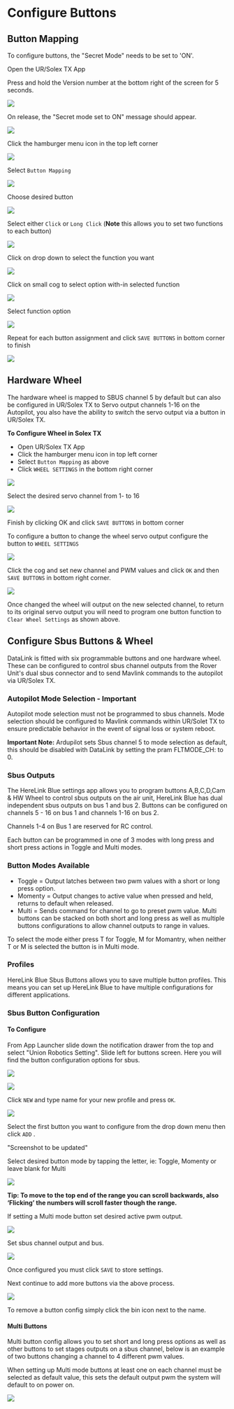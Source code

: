 # Configure Buttons

## Button Mapping

To configure buttons, the "Secret Mode" needs to be set to 'ON'.

Open the UR/Solex TX App

Press and hold the Version number at the bottom right of the screen for 5 seconds.

![](<../../../../.gitbook/assets/Screen Shot 2021-02-14 at 11.47.30 AM.png>)

On release, the "Secret mode set to ON" message should appear.

![](../../../../.gitbook/assets/86.png)

Click the hamburger menu icon in the top left corner

![](<../../../../.gitbook/assets/Screen Shot 2021-02-14 at 11.47.49 AM (1).png>)

Select `Button Mapping` &#x20;

![](<../../../../.gitbook/assets/Screen Shot 2021-02-14 at 11.51.15 AM.png>)

Choose desired button

![](<../../../../.gitbook/assets/image (3).jpeg>)

Select either `Click` or `Long Click` (**Note** this allows you to set two functions to each button)

![](<../../../../.gitbook/assets/image (4).jpeg>)

Click on drop down to select the function you want

![](<../../../../.gitbook/assets/image (1).png>)

Click on small cog to select option with-in selected function

![](<../../../../.gitbook/assets/image (5).jpeg>)

Select function option

![](<../../../../.gitbook/assets/image (2).png>)

Repeat for each button assignment and click `SAVE BUTTONS` in bottom corner to finish

![](<../../../../.gitbook/assets/Screen Shot 2021-02-14 at 11.58.56 AM.png>)



## Hardware Wheel

The hardware wheel is mapped to SBUS channel 5 by default but can also be configured in UR/Solex TX to Servo output channels 1-16 on the Autopilot, you also have the ability to switch the servo output via a button in UR/Solex TX.

**To Configure Wheel in Solex TX**

* Open UR/Solex TX App&#x20;
* Click the hamburger menu icon in top left corner
* Select `Button Mapping` as above
* Click `WHEEL SETTINGS` in the bottom right corner

![](<../../../../.gitbook/assets/Screen Shot 2021-02-14 at 12.02.16 PM.png>)

Select the desired servo channel from 1- to 16

![](<../../../../.gitbook/assets/image (6).jpeg>)

Finish by clicking OK and click `SAVE BUTTONS` in bottom corner

To configure a button to change the wheel servo output configure the button to `WHEEL SETTINGS`&#x20;

![](<../../../../.gitbook/assets/image (7).jpeg>)

Click the cog and set new channel and PWM values and click `OK` and then `SAVE BUTTONS` in bottom right corner. &#x20;

![](<../../../../.gitbook/assets/image (3) (1).png>)

Once changed the wheel will output on the new selected channel, to return to its original servo output you will need to program one button function to `Clear Wheel Settings` as shown above.

## Configure Sbus Buttons & Wheel

DataLink is fitted with six programmable buttons and one hardware wheel. These can be configured to control sbus channel outputs from the Rover Unit's dual sbus connector and to send Mavlink commands to the autopilot via UR/Solex TX.

### **Autopilot Mode Selection - Important**

Autopilot mode selection must not be programmed to sbus channels. Mode selection should be configured to Mavlink commands within UR/Solet TX to ensure predictable behavior in the event of signal loss or system reboot.

**Important Note:** Ardupilot sets Sbus channel 5 to mode selection as default, this should be disabled with DataLink by setting the pram FLTMODE\_CH: to 0.

### Sbus Outputs

The HereLink Blue settings app allows you to program buttons A,B,C,D,Cam & HW Wheel to control sbus outputs on the air unit, HereLink Blue has dual independent sbus outputs on bus 1 and bus 2. Buttons can be configured on channels 5 - 16 on bus 1 and channels 1-16 on bus 2.

Channels 1-4 on Bus 1 are reserved for RC control.

Each button can be programmed in one of 3 modes with long press and short press actions in Toggle and Multi modes.

### Button Modes Available

* Toggle  = Output latches between two pwm values with a short or long press option.
* Momenty = Output changes to active value when pressed and held, returns to default when released.&#x20;
* Multi = Sends command for channel to go to preset pwm value. Multi buttons can be stacked on both short and long press as well as multiple buttons configurations to allow channel outputs to range in values. &#x20;

To select the mode either press T for Toggle, M for Momantry, when neither T or M is selected the button is in Multi mode.

### Profiles

HereLink Blue Sbus Buttons allows you to save multiple button profiles. This means you can set up HereLink Blue to have multiple configurations for different applications.

### Sbus Button Configuration

#### To Configure

From App Launcher slide down the notification drawer from the top and select "Union Robotics Setting". Slide left for buttons screen. Here you will find the button configuration options for sbus.

![](../../../../.gitbook/assets/91.png)

![](<../../../../.gitbook/assets/image (4) (1).png>)

Click `NEW` and type name for your new profile and press `OK`.

![](<../../../../.gitbook/assets/image (6) (2).png>)

Select the first button you want to configure from the drop down menu then click `ADD` .





"Screenshot to be updated"





Select desired button mode by tapping the letter, ie: Toggle, Momenty or leave blank for Multi

![](<../../../../.gitbook/assets/image (10).jpeg>)

**Tip: To move to the top end of the range you can scroll backwards, also ‘Flicking’ the numbers will scroll faster though the range.**

If setting a Multi mode button set desired active pwm output.&#x20;

![](<../../../../.gitbook/assets/image (11).jpeg>)

Set sbus channel output and bus.&#x20;

![](<../../../../.gitbook/assets/image (12).jpeg>)

Once configured you must click `SAVE` to store settings.

Next continue to add more buttons via the above process.

![](<../../../../.gitbook/assets/image (8).png>)

To remove a button config simply click the bin icon next to the name.&#x20;

#### Multi Buttons

Multi button config allows you to set short and long press options as well as other buttons to set stages outputs on a sbus channel, below is an example of two buttons changing a channel to 4 different pwm values.

When setting up Multi mode buttons at least one on each channel must be selected as default value, this sets the default output pwm the system will default to on power on.

![](<../../../../.gitbook/assets/image (9) (1).png>)

